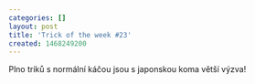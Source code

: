 ```yaml
---
categories: []
layout: post
title: 'Trick of the week #23'
created: 1468249200
---
```

<p>Plno triků s normální káčou jsou s japonskou koma větší výzva!</p>

<p><div class="youtube-player" data-id="ITAa9T85Raw"></div></p>
